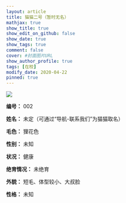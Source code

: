 ```yaml
---
layout: article
title: 猫猫二号（暂时无名）
mathjax: true
show_title: true
show_edit_on_github: false
show_date: true
show_tags: true
comment: false
cover: #封面图片URL
show_author_profile: true
tags: [在校]
modify_date: 2020-04-22
pinned: true 
---
```

![](https://i.loli.net/2020/04/22/jlU6eJ73sMKqxPV.jpg)

**编号：**
002

**姓名：**
未定（可通过“导航-联系我们”为猫猫取名）

**毛色：**
狸花色

**性别：**
未知

**状况：**
健康

**绝育情况：**
未绝育

**外貌：**
短毛、体型较小、大叔脸

**性格：**
未知
